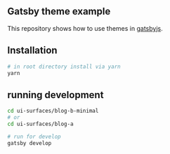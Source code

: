 ## Gatsby theme example
This repository shows how to use themes in [gatsbyjs](https://www.gatsbyjs.org/).

## Installation

```sh
# in root directory install via yarn
yarn
```

## running development
```sh
cd ui-surfaces/blog-b-minimal
# or
cd ui-surfaces/blog-a

# run for develop
gatsby develop
```
